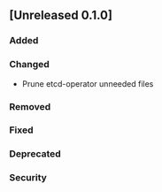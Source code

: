 ## [Unreleased 0.1.0]

### Added

### Changed

- Prune etcd-operator unneeded files

### Removed

### Fixed

### Deprecated

### Security
